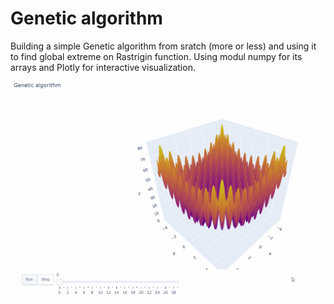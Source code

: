 # Genetic algorithm
Building a simple Genetic algorithm from sratch (more or less) and using it to find global extreme on Rastrigin function. Using modul numpy for its arrays and Plotly for interactive visualization.

![](images/gen_alg_vis.gif)
